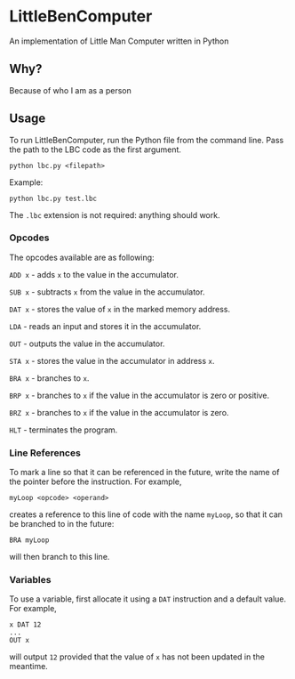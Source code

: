# LittleBenComputer
An implementation of Little Man Computer written in Python

## Why?
Because of who I am as a person

## Usage
To run LittleBenComputer, run the Python file from the command line. Pass the path to the LBC code as the first argument.
```
python lbc.py <filepath>
```

Example:
```
python lbc.py test.lbc
```

The `.lbc` extension is not required: anything should work.

### Opcodes
The opcodes available are as following:

`ADD x` - adds `x` to the value in the accumulator.

`SUB x` - subtracts `x` from the value in the accumulator.

`DAT x` - stores the value of `x` in the marked memory address.

`LDA` - reads an input and stores it in the accumulator.

`OUT` - outputs the value in the accumulator.

`STA x` - stores the value in the accumulator in address `x`.

`BRA x` - branches to `x`.

`BRP x` - branches to `x` if the value in the accumulator is zero or positive.

`BRZ x` - branches to `x` if the value in the accumulator is zero.

`HLT` - terminates the program.

### Line References

To mark a line so that it can be referenced in the future, write the name of the pointer before the instruction. For example,

```
myLoop <opcode> <operand>
```

creates a reference to this line of code with the name `myLoop`, so that it can be branched to in the future:

```
BRA myLoop
```

will then branch to this line.

### Variables

To use a variable, first allocate it using a `DAT` instruction and a default value. For example,

```
x DAT 12
...
OUT x
```

will output `12` provided that the value of `x` has not been updated in the meantime.